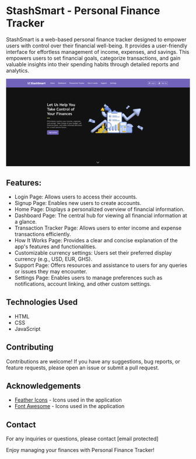 # StashSmart - Personal Finance Tracker

StashSmart is a web-based personal finance tracker designed to empower users with control over their financial well-being.  It provides a user-friendly interface for effortless management of income, expenses, and savings. This empowers users to set financial goals, categorize transactions, and gain valuable insights into their spending habits through detailed reports and analytics. 

![Personal-Finance-Tracker](sc-finished-product.png)

## Features:

* Login Page: Allows users to access their accounts.
* Signup Page: Enables new users to create accounts.
* Home Page: Displays a personalized overview of financial information.
* Dashboard Page: The central hub for viewing all financial information at a glance.
* Transaction Tracker Page: Allows users to enter income and expense transactions efficiently.
* How It Works Page: Provides a clear and concise explanation of the app's features and functionalities.
* Customizable currency settings:  Users set their preferred display currency (e.g., USD, EUR, GHS).
* Support Page: Offers resources and assistance to users for any queries or issues they may encounter.
* Settings Page: Enables users to manage preferences such as notifications, account linking, and other custom settings.

## Technologies Used

- HTML
- CSS
- JavaScript

## Contributing

Contributions are welcome! If you have any suggestions, bug reports, or feature requests, please open an issue or submit a pull request.

## Acknowledgements

- [Feather Icons](https://feathericons.com/) - Icons used in the application
- [Font Awesome](https://fontawesome.com/) - Icons used in the application

## Contact

For any inquiries or questions, please contact [email protected]

Enjoy managing your finances with Personal Finance Tracker!
